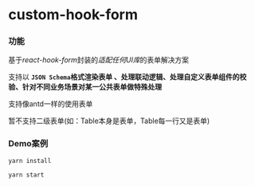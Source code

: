 # custom-hook-form

### 功能
基于*react-hook-form*封装的*适配任何UI库*的表单解决方案

支持以 **`JSON Schema`格式渲染表单 **、**处理联动逻辑**、**处理自定义表单组件的校验**、针对不同业务场景**对某一公共表单做特殊处理**

支持像antd一样的使用表单

暂不支持二级表单(如：Table本身是表单，Table每一行又是表单)

### Demo案例

```JS
yarn install

yarn start
```